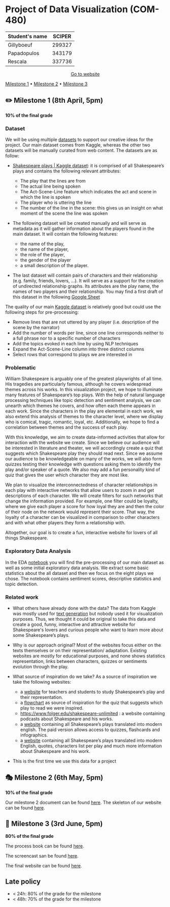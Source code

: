 # Project of Data Visualization (COM-480)

| Student's name | SCIPER |
| -------------- | ------ |
| Gillyboeuf | 299327 |
| Papadopulos | 343179 |
| Rescala | 337736 |

<p align="center">
     <a href="https://com-480-data-visualization.github.io/data-visualization-project-2022-shakespearits/website/index.html">Go to website</a>
</p>

[Milestone 1](#pencil2-milestone-1-8th-april-5pm) • [Milestone 2](#performing_arts-milestone-2-6th-may-5pm) • [Milestone 3](#clap-milestone-3-3rd-june-5pm)

## ✏️ Milestone 1 (8th April, 5pm)

**10% of the final grade**

### Dataset

  We will be using multiple [datasets](data) to support our creative ideas for the project. Our main dataset comes from Kaggle, whereas the other two datasets will be manually curated from web content. The datasets are as follow:
- [Shakespeare plays | Kaggle dataset](https://www.kaggle.com/datasets/kingburrito666/shakespeare-plays): it is comprised of all Shakespeare’s plays and contains the following relevant attributes:
  - The play that the lines are from
  - The actual line being spoken
  - The Act-Scene-Line feature which indicates the act and scene in which the line is spoken
  - The player who is uttering the line
  - The number of the line in the scene: this gives us an insight on what moment of the scene the line was spoken

- The following dataset will be created manually and will serve as metadata as it will gather information about the players found in the main dataset. It will contain the following features: 
  - the name of the play, 
  - the name of the player,
  - the role of the player,
  - the gender of the player
  - a small description of the player.

- The last dataset will contain pairs of characters and their relationship (e.g. family, friends, lovers, …). It will serve as a support for the creation of undirected relationship graphs. Its attributes are the play name, the names of two players and their relationship.
You may find a first draft of this dataset in the following [Google Sheet]( https://docs.google.com/spreadsheets/d/1mXiWwkJdKY17SZ2V29jC9RvpQgsCbn0mdo9YVyaGr38/edit?usp=sharing) 

The quality of our main [Kaggle dataset](https://www.kaggle.com/datasets/kingburrito666/shakespeare-plays) is relatively good but could use the following steps for pre-processing:
- Remove lines that are not uttered by any player (i.e. description of the scene by the narrator)
- Add the number of words per line, since one line corresponds neither to a full phrase nor to a specific number of characters
- Add the topics evoked in each line by using NLP techniques
- Expand the Act-Scene-Line column into three distinct columns
- Select rows that correspond to plays we are interested in


### Problematic

  William Shakespeare is arguably one of the greatest playwrights of all time. His tragedies are particularly famous, although he covers widespread themes across his works. In this visualization project, we hope to illuminate many features of Shakespeare’s top plays. With the help of natural language processing techniques like topic detection and sentiment analysis, we can unearth which themes he covers, and how often each theme appears in each work. Since the characters in the play are elemental in each work, we also extend this analysis of themes to the character level, where we display who is comical, tragic, romantic, loyal, etc. Additionally, we hope to find a correlation between themes and the success of each play.
  
  With this knowledge, we aim to create data-informed activities that allow for interaction with the website we create. Since we believe our audience will be interested in literature and theater, we will accordingly create a quiz that suggests which Shakespeare play they should read next. Since we assume our audience to be knowledgeable on many of the works, we will also form quizzes testing their knowledge with questions asking them to identify the play and/or speaker of a quote. We also may add a fun personality kind of quiz that gives the user which character they are most like.
  
  We plan to visualize the interconnectedness of character relationships in each play with interactive networks that allow users to zoom in and get descriptions of each character. We will create filters for such networks that change the information provided. For example, one filter could be loyalty, where we give each player a score for how loyal they are and then the color of their node on the network would represent their score. That way, the loyalty of a character can be visualized in comparison to other characters and with what other players they form a relationship with. 

  Altogether, our goal is to create a fun, interactive website for lovers of all things Shakespeare.

### Exploratory Data Analysis

  In the EDA [notebook](notebooks/pre-processing.ipynb) you will find the pre-processing of our main dataset as well as some initial exploratory data analysis. We extract some basic statistics about the all dataset and then we focus on the eight plays we chose. The notebook contains sentiment scores, descriptive statistics and topic detection.


### Related work

- What others have already done with the data?
The data from Kaggle was mostly used for [text generation](https://www.kaggle.com/datasets/kingburrito666/shakespeare-pays/code) but nobody used it for visualization purposes. Thus, we thought it could be original to take this data and create a good, funny, interactive and attractive website for Shakespeare's lovers and curious people who want to learn more about some Shakespeare’s plays. 

- Why is our approach original?
Most of the websites focus either on the texts themselves or on their representation/ adaptation. Existing websites are mostly for educational purposes, and none shows statistics representation, links between characters, quizzes or sentiments evolution through the play.

- What source of inspiration do we take?
As a source of inspiration we take the following websites:
  - a [website](https://myshakespeare.com/whats-next) for teachers and students to study Shakespeare’s play and their representation.
  - a [flowchart](https://goodticklebrain.com/home/2016/4/18/which-shakespeare-play-should-i-see-an-illustrated-flowchart) as source of inspiration for the quiz that suggests which play to read we were inspired.
  - https://www.folger.edu/shakespeare-unlimited : a website containing podcasts about Shakespeare and his works.
  - a [website](https://www.sparknotes.com/shakespeare/) containing all Shakespeare’s plays translated into modern english. The paid version allows access to quizzes, flashcards and infographics. 
  - a [website](https://nosweatshakespeare.com/) containing all Shakespeare’s plays translated into modern English, quotes, characters list per play and much more information about Shakespeare and his work.
- This is the first time we use this data for a project 


## :performing_arts: Milestone 2 (6th May, 5pm)

**10% of the final grade**

Our milestone 2 document can be found [here](Milestone2-TeamShakespearits.pdf). The skeleton of our website can be found [here](https://com-480-data-visualization.github.io/data-visualization-project-2022-shakespearits/website/index.html). 

## :clap: Milestone 3 (3rd June, 5pm)

**80% of the final grade**

The process book can be found [here](Process_book.pdf).

The screencast san be found [here](screencast).

The final website can be found [here](https://com-480-data-visualization.github.io/data-visualization-project-2022-shakespearits/website/index.html). 


## Late policy

- < 24h: 80% of the grade for the milestone
- < 48h: 70% of the grade for the milestone


